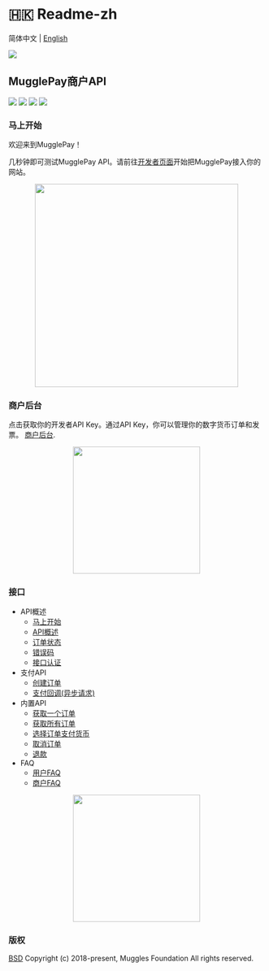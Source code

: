 # 🇭🇰 Readme-zh

简体中文 | [English](./)

[![](https://dcdn.mugglepay.com/dt/pay/logo/mplogo1.png)](https://www.mugglepay.com)

## MugglePay商户API

![](http://dcdn.mugglepay.com/pay/media/git/git-license.png) ![](http://dcdn.mugglepay.com/pay/media/git/git-build.png) ![](http://dcdn.mugglepay.com/pay/media/git/git-codecov.png) ![](http://dcdn.mugglepay.com/pay/media/git/git-build.png)

### 马上开始

欢迎来到MugglePay！

几秒钟即可测试MugglePay API。请前往[开发者页面](./)开始把MugglePay接入你的网站。

<div align="center">

<img src="https://dcdn.mugglepay.com/dt/pay/docs/mp-create.png" alt="" width="400">

</div>

### 商户后台

点击获取你的开发者API Key。通过API Key，你可以管理你的数字货币订单和发票。 [商户后台](https://merchants.mugglepay.com/).

<div align="center">

<img src="https://dcdn.mugglepay.com/dt/pay/docs/mp-login.png" alt="" width="250">

</div>

### 接口

* API概述
  * [马上开始](faq/GetStarted.md)
  * [API概述](faq/Overview.md)
  * [订单状态](basic/OrderStatus.md)
  * [错误码](basic/ErrorCodes.md)
  * [接口认证](basic/Authentication.md)
* 支付API
  * [创建订单](order/CreateOrder.md)
  * [支付回调(异步请求)](order/PaymentCallback.md)
* 内置API
  * [获取一个订单](order/GetOrder.md)
  * [获取所有订单](order/GetOrders.md)
  * [选择订单支付货币](order/CheckoutOrder.md)
  * [取消订单](order/CancelOrder.md)
  * [退款](order/Refund.md)
* FAQ
  * [用户FAQ](faq/CustomerFAQ.md)
  * [商户FAQ](faq/MerchantFAQ.md)

<div align="center">

<img src="https://dcdn.mugglepay.com/dt/pay/docs/mp-payment.png" alt="" width="250">

</div>

### 版权

[BSD](https://www.wikiwand.com/en/BSD\_licenses) Copyright (c) 2018-present, Muggles Foundation All rights reserved.
